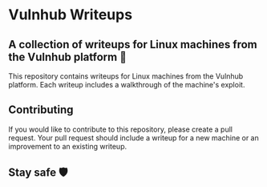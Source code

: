 # Vulnhub Writeups

## A collection of writeups for Linux machines from the Vulnhub platform 🔐

This repository contains writeups for Linux machines from the Vulnhub platform. Each writeup includes a walkthrough of the machine's exploit.

## Contributing

If you would like to contribute to this repository, please create a pull request. Your pull request should include a writeup for a new machine or an improvement to an existing writeup.

## Stay safe 🛡️

